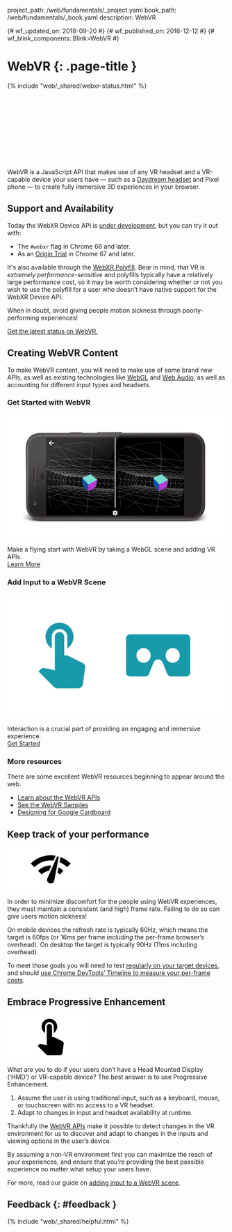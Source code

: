 project_path: /web/fundamentals/_project.yaml book_path: /web/fundamentals/_book.yaml description: WebVR

{# wf_updated_on: 2018-09-20 #} {# wf_published_on: 2016-12-12 #} {# wf_blink_components: Blink>WebVR #}

# WebVR {: .page-title }

{% include "web/_shared/webxr-status.html" %}

<div class="video-wrapper">
  <iframe class="devsite-embedded-youtube-video" data-video-id="jT2mR9WzJ7Y"
          data-autohide="1" data-showinfo="0" frameborder="0" allowfullscreen>
  </iframe>
</div>

WebVR is a JavaScript API that makes use of any VR headset and a VR-capable device your users have — such as a [Daydream headset](https://vr.google.com/daydream/) and Pixel phone — to create fully immersive 3D experiences in your browser.

<div class="clearfix"></div>

## Support and Availability

Today the WebXR Device API is [under development](https://www.chromestatus.com/features/5680169905815552), but you can try it out with:

* The `#webxr` flag in Chrome 66 and later.
* As an [Origin Trial](https://github.com/GoogleChrome/OriginTrials/blob/gh-pages/developer-guide.md) in Chrome 67 and later.

It's also available through the [WebXR Polyfill](https://github.com/immersive-web/webxr-polyfill). Bear in mind, that VR is *extremely performance-sensitive* and polyfills typically have a relatively large performance cost, so it may be worth considering whether or not you wish to use the polyfill for a user who doesn’t have native support for the WebXR Device API.

When in doubt, avoid giving people motion sickness through poorly-performing experiences!

[Get the latest status on WebVR.](./status/)

## Creating WebVR Content

To make WebVR content, you will need to make use of some brand new APIs, as well as existing technologies like [WebGL](https://developer.mozilla.org/en-US/docs/Web/API/WebGL_API/Tutorial) and [Web Audio](https://developer.mozilla.org/en-US/docs/Web/API/Web_Audio_API), as well as accounting for different input types and headsets.

<div class="attempt-left">
  <h3>Get Started with WebVR</h3>
  <a href="./getting-started-with-webvr/">
    <img src="img/getting-started-with-webvr.jpg" alt="Get started with WebVR" />
  </a>
  <p>
    Make a flying start with WebVR by taking a WebGL scene and adding VR APIs.<br>
    <a href="./getting-started-with-webvr/">Learn More</a>
  </p>
</div>

<div class="attempt-right">
  <h3>Add Input to a WebVR Scene</h3>
  <a href="./adding-input-to-a-webvr-scene/">
    <img src="img/adding-input-to-a-webvr-scene.jpg" alt="Add input to a WebVR scene" />
  </a>
  <p>
    Interaction is a crucial part of providing an engaging and immersive experience.<br>
    <a href="./adding-input-to-a-webvr-scene/">Get Started</a>
  </p>
</div>

<div class="clearfix"></div>

### More resources

There are some excellent WebVR resources beginning to appear around the web.

* [Learn about the WebVR APIs](https://developer.mozilla.org/en-US/docs/Web/API/WebVR_API)
* [See the WebVR Samples](https://webvr.info/samples/)
* [Designing for Google Cardboard](https://www.google.com/design/spec-vr/designing-for-google-cardboard/a-new-dimension.html)

## Keep track of your performance

<img src="img/oce.png" class="attempt-right" alt="WebVR Performance" />

In order to minimize discomfort for the people using WebVR experiences, they must maintain a consistent (and high) frame rate. Failing to do so can give users motion sickness!

On mobile devices the refresh rate is typically 60Hz, which means the target is 60fps (or 16ms per frame *including* the per-frame browser’s overhead). On desktop the target is typically 90Hz (11ms including overhead).

To meet those goals you will need to test [regularly on your target devices](/web/tools/chrome-devtools/remote-debugging/), and should [use Chrome DevTools’ Timeline to measure your per-frame costs](/web/tools/chrome-devtools/evaluate-performance/timeline-tool).

## Embrace Progressive Enhancement

<img src="img/touch-input.png" class="attempt-right"
  alt="Use Progressive Enhancement to maximize reach" />

What are you to do if your users don’t have a Head Mounted Display (‘HMD’) or VR-capable device? The best answer is to use Progressive Enhancement.

1. Assume the user is using traditional input, such as a keyboard, mouse, or touchscreen with no access to a VR headset.
2. Adapt to changes in input and headset availability at runtime.

Thankfully the [WebVR APIs](https://developer.mozilla.org/en-US/docs/Web/API/WebVR_API) make it possible to detect changes in the VR environment for us to discover and adapt to changes in the inputs and viewing options in the user’s device.

By assuming a non-VR environment first you can maximize the reach of your experiences, and ensure that you’re providing the best possible experience no matter what setup your users have.

For more, read our guide on [adding input to a WebVR scene](./adding-input-to-a-webvr-scene/).

## Feedback {: #feedback }

{% include "web/_shared/helpful.html" %}
